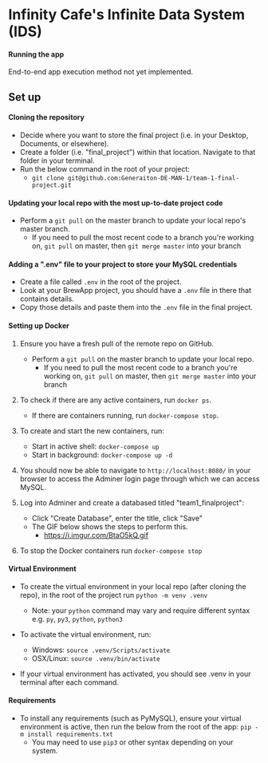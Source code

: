 
#  Infinity Cafe's Infinite Data System (IDS)

#### Running the app

End-to-end app execution method not yet implemented.

## Set up

#### Cloning the repository

-   Decide where you want to store the final project (i.e. in your Desktop, Documents, or elsewhere). 
-   Create a folder (i.e. "final_project") within that location. Navigate to that folder in your terminal.
-   Run the below command in the root of your project:
    -   `git clone git@github.com:Generaiton-DE-MAN-1/team-1-final-project.git` 

#### Updating your local repo with the most up-to-date project code

-   Perform a `git pull` on the master branch to update your local repo's master branch.
    -   If you need to pull the most recent code to a branch you're working on, `git pull` on master, then `git merge master` into your branch

#### Adding a ".env" file to your project to store your MySQL credentials

- Create a file called `.env` in the root of the project.
- Look at your BrewApp project, you should have a `.env` file in there that contains details.
- Copy those details and paste them into the `.env` file in the final project.

#### Setting up Docker

1. Ensure you have a fresh pull of the remote repo on GitHub.
    -   Perform a `git pull` on the master branch to update your local repo.
        -   If you need to pull the most recent code to a branch you're working on, `git pull` on master, then `git merge master` into your branch

2. To check if there are any active containers, run `docker ps`.
    - If there are containers running, run `docker-compose stop`.

3. To create and start the new containers, run:
    -   Start in active shell: `docker-compose up`
    -   Start in background: `docker-compose up -d`
    
4. You should now be able to navigate to `http://localhost:8080/` in your browser to access the Adminer login page through which we can access MySQL.

5. Log into Adminer and create a databased titled "team1_finalproject":
    -   Click "Create Database", enter the title, click "Save"
    -   The GIF below shows the steps to perform this.
        - https://i.imgur.com/BtaO5kQ.gif

6. To stop the Docker containers run `docker-compose stop`

#### Virtual Environment

- To create the virtual environment in your local repo (after cloning the repo), in the root of the project run `python -m venv .venv`
    - Note: your `python` command may vary and require different syntax e.g. `py`, `py3`, `python`, `python3`

- To activate the virtual environment, run:
    -   Windows: `source .venv/Scripts/activate`
    -   OSX/Linux: `source .venv/bin/activate`

- If your virtual environment has activated, you should see .venv in your terminal after each command.

#### Requirements

- To install any requirements (such as PyMySQL), ensure your virtual environment is active, then run the below from the root of the app:
    `pip -m install requirements.txt`
    -   You may need to use `pip3` or other syntax depending on your system.